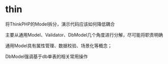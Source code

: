 # thin

将ThinkPHP的Model拆分，演示代码应该如何降低耦合

主要从通用Model、Validator、DbModel几个角度进行分解，尽可能将职责明确

通用Model具有属性管理、数据校验、场景化等概念；

DbModel强调基于db单表的相关常用操作
